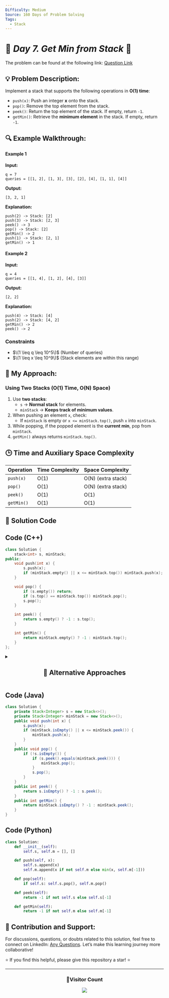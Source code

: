 ```yaml
---
Difficulty: Medium  
Source: 160 Days of Problem Solving  
Tags:
  - Stack
---
```


# 🚀 _Day 7. Get Min from Stack_ 🧠

The problem can be found at the following link: [Question Link](https://www.geeksforgeeks.org/batch/gfg-160-problems/track/stack-gfg-160/problem/get-minimum-element-from-stack)  

## 💡 **Problem Description:**

Implement a stack that supports the following operations in **O(1) time**:  

- `push(x)`: Push an integer **x** onto the stack.  
- `pop()`: Remove the top element from the stack.  
- `peek()`: Return the top element of the stack. If empty, return `-1`.  
- `getMin()`: Retrieve the **minimum element** in the stack. If empty, return `-1`.  

## 🔍 **Example Walkthrough:**

#### **Example 1**  
**Input:**  
```
q = 7
queries = [[1, 2], [1, 3], [3], [2], [4], [1, 1], [4]]
```
**Output:**  
```
[3, 2, 1]
```
**Explanation:**  
```
push(2) -> Stack: [2]  
push(3) -> Stack: [2, 3]  
peek() -> 3  
pop() -> Stack: [2]  
getMin() -> 2  
push(1) -> Stack: [2, 1]  
getMin() -> 1  
```

#### **Example 2**  
**Input:**  
```
q = 4
queries = [[1, 4], [1, 2], [4], [3]]
```
**Output:**  
```
[2, 2]
```
**Explanation:**  
```
push(4) -> Stack: [4]  
push(2) -> Stack: [4, 2]  
getMin() -> 2  
peek() -> 2  
```

### **Constraints**  
- $\(1 \leq q \leq 10^5\)$ (Number of queries)  
- $\(1 \leq x \leq 10^9\)$ (Stack elements are within this range)  


## 🎯 **My Approach:**

### **Using Two Stacks (O(1) Time, O(N) Space)**  

1. Use **two stacks**:  
   - `s` → **Normal stack** for elements.  
   - `minStack` → **Keeps track of minimum values**.  
2. When pushing an element `x`, check:  
   - If `minStack` is empty or `x <= minStack.top()`, push `x` into `minStack`.  
3. While popping, if the popped element is the **current min**, pop from `minStack`.  
4. `getMin()` always returns `minStack.top()`.  


## 🕒 **Time and Auxiliary Space Complexity** 

| **Operation** | **Time Complexity** | **Space Complexity** |
|--------------|----------------|------------------|
| `push(x)`   | O(1)           | O(N) (extra stack) |
| `pop()`     | O(1)           | O(N) (extra stack) |
| `peek()`    | O(1)           | O(1) |
| `getMin()`  | O(1)           | O(1) |

## 📝 **Solution Code**


## **Code (C++)**  

```cpp
class Solution {
    stack<int> s, minStack;
public:
    void push(int x) {
        s.push(x);
        if (minStack.empty() || x <= minStack.top()) minStack.push(x);
    }

    void pop() {
        if (s.empty()) return;
        if (s.top() == minStack.top()) minStack.pop();
        s.pop();
    }

    int peek() {
        return s.empty() ? -1 : s.top();
    }

    int getMin() {
        return minStack.empty() ? -1 : minStack.top();
    }
};
```


<details>
  <summary><h2 align="center">📌 Alternative Approaches</h2></summary>

### **2️⃣ Using Single Stack with Pair (`O(1)` Space Overhead)**
#### **Approach**
- Instead of maintaining two stacks, store **(value, min_so_far)** as a pair in one stack.
- This ensures `getMin()` always retrieves the min value in **O(1)** time.

```cpp
class Solution {
    stack<pair<int, int>> s;
public:
    void push(int x) { s.push({x, s.empty() ? x : min(x, s.top().second)}); }
    void pop() { if (!s.empty()) s.pop(); }
    int peek() { return s.empty() ? -1 : s.top().first; }
    int getMin() { return s.empty() ? -1 : s.top().second; }
};
```
🔹 **Reduces extra space needed for `minStack`!**  


### **3️⃣ Using Single Stack with Variable (`O(1)` Extra Space)**
#### **Approach**
- Store the **minimum value separately** instead of using an extra stack.
- If `x` is **less than the current minimum**, **push a modified value** (2*x - min).
- While popping, **restore the previous minimum**.

```cpp
class Solution {
    stack<long long> s;
    long long minVal;
public:
    void push(int x) {
        if (s.empty()) { minVal = x; s.push(x); }
        else if (x >= minVal) s.push(x);
        else { s.push(2LL * x - minVal); minVal = x; }
    }

    void pop() {
        if (s.empty()) return;
        if (s.top() < minVal) minVal = 2 * minVal - s.top();
        s.pop();
    }

    int peek() { return s.empty() ? -1 : (s.top() < minVal ? minVal : s.top()); }
    int getMin() { return s.empty() ? -1 : minVal; }
};
```
🔹 **Uses `O(1)` extra space while maintaining `O(1)` operations!**  


## **Comparison of Approaches**  

| **Approach**               | ⏱️ **Time Complexity** | 🗂️ **Space Complexity** | ✅ **Pros**                          | ⚠️ **Cons**                     |
|----------------------------|-----------------|------------------|--------------------------------|-------------------------------|
| **Two Stacks (`s` & `minStack`)** | 🟢 `O(1)`       | 🟡 `O(N)`        | Simple & direct implementation | Extra stack memory required  |
| **Single Stack with Pair** | 🟢 `O(1)`       | 🟡 `O(N)`        | Stores min directly in one stack | Uses `pair<int, int>` overhead |
| **Single Stack with Variable** | 🟢 `O(1)` | 🟢 `O(1)`        | Space-efficient, no extra stack | Requires special encoding logic |


## **💡 Best Choice?**
- ✅ **For space efficiency:** Single stack with min encoding (`O(1)` space).  
- ✅ **For clarity:** Two stacks (`s` & `minStack`).  
- ✅ **For best of both worlds:** Single stack with pairs (`O(1)` operations).  

</details>


## **Code (Java)**  

```java
class Solution {
    private Stack<Integer> s = new Stack<>();
    private Stack<Integer> minStack = new Stack<>();
    public void push(int x) {
        s.push(x);
        if (minStack.isEmpty() || x <= minStack.peek()) {
            minStack.push(x);
        }
    }
    public void pop() {
        if (!s.isEmpty()) {
            if (s.peek().equals(minStack.peek())) {
                minStack.pop();
            }
            s.pop();
        }
    }
    public int peek() {
        return s.isEmpty() ? -1 : s.peek();
    }
    public int getMin() {
        return minStack.isEmpty() ? -1 : minStack.peek();
    }
}
```


## **Code (Python)**  

```python
class Solution:
    def __init__(self):
        self.s, self.m = [], []

    def push(self, x):
        self.s.append(x)
        self.m.append(x if not self.m else min(x, self.m[-1]))

    def pop(self):
        if self.s: self.s.pop(), self.m.pop()

    def peek(self):
        return -1 if not self.s else self.s[-1]

    def getMin(self):
        return -1 if not self.m else self.m[-1]
```

## 🎯 **Contribution and Support:**

For discussions, questions, or doubts related to this solution, feel free to connect on LinkedIn: [Any Questions](https://www.linkedin.com/in/het-patel-8b110525a/). Let’s make this learning journey more collaborative!

⭐ If you find this helpful, please give this repository a star! ⭐

---

<div align="center">
  <h3><b>📍Visitor Count</b></h3>
</div>

<p align="center">
  <img src="https://profile-counter.glitch.me/Hunterdii/count.svg" />
</p>
